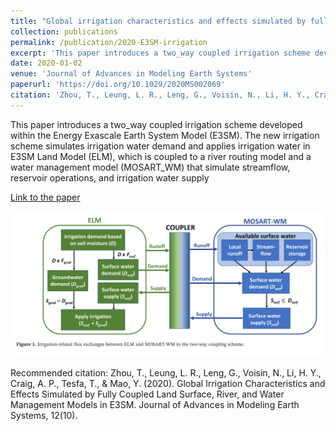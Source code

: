 ```yaml
---
title: "Global irrigation characteristics and effects simulated by fully coupled land surface, river, and water management models in E3SM"
collection: publications
permalink: /publication/2020-E3SM-irrigation
excerpt: 'This paper introduces a two_way coupled irrigation scheme developed within the Energy Exascale Earth System Model (E3SM). The new irrigation scheme simulates irrigation water demand and applies irrigation water in E3SM Land Model (ELM), which is coupled to a river routing model and a water management model (MOSART_WM) that simulate streamflow, reservoir operations, and irrigation water supply'
date: 2020-01-02
venue: 'Journal of Advances in Modeling Earth Systems'
paperurl: 'https://doi.org/10.1029/2020MS002069'
citation: 'Zhou, T., Leung, L. R., Leng, G., Voisin, N., Li, H. Y., Craig, A. P., Tesfa, T., &amp; Mao, Y. (2020). Global Irrigation Characteristics and Effects Simulated by Fully Coupled Land Surface, River, and Water Management Models in E3SM. Journal of Advances in Modeling Earth Systems, 12(10).'
---
```

This paper introduces a two_way coupled irrigation scheme developed within the Energy Exascale Earth System Model (E3SM). The new irrigation scheme simulates irrigation water demand and applies irrigation water in E3SM Land Model (ELM), which is coupled to a river routing model and a water management model (MOSART_WM) that simulate streamflow, reservoir operations, and irrigation water supply

[Link to the paper](https://doi.org/10.1029/2020MS002069)

![image](../images/papers/2020-E3SM-irrigation.png)

Recommended citation: Zhou, T., Leung, L. R., Leng, G., Voisin, N., Li, H. Y., Craig, A. P., Tesfa, T., & Mao, Y. (2020). Global Irrigation Characteristics and Effects Simulated by Fully Coupled Land Surface, River, and Water Management Models in E3SM. Journal of Advances in Modeling Earth Systems, 12(10).